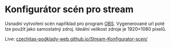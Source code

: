 # Konfigurátor scén pro stream

Usnadní vytvoření scén například pro program [OBS](https://obsproject.com/). Vygenerované url poté lze použít jako samostatný zdroj. Ideální velikost zdroje je 1920×1080 pixelů.

Live: [czechitas-podklady-web.github.io/Stream-Konfigurator-scen/](https://czechitas-podklady-web.github.io/Stream-Konfigurator-scen/)
